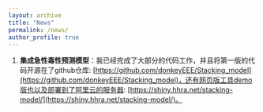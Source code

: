 ```yaml
---
layout: archive
title: "News"
permalink: /news/
author_profile: true
---
```



1. **集成急性毒性预测模型**：我已经完成了大部分的代码工作，并且将第一版的代码开源在了github仓库: [https://github.com/donkeyEEE/Stacking_model](https://github.com/donkeyEEE/Stacking_model)，还有网页版工具demo版也以及部署到了阿里云的服务器: [https://shiny.hhra.net/stacking-model/](https://shiny.hhra.net/stacking-model/)。